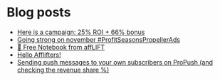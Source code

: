 # Blog posts
<!-- BLOG-POST-LIST:START -->
- [Here is a campaign: 25% ROI + 66% bonus](https://afflift.com/f/threads/here-is-a-campaign-25-roi-66-bonus.9456/)
- [Going strong on november #ProfitSeasonsPropellerAds](https://afflift.com/f/threads/going-strong-on-november-profitseasonspropellerads.9957/)
- [📝 Free Notebook from affLIFT](https://afflift.com/f/threads/%F0%9F%93%9D-free-notebook-from-afflift.10054/)
- [Hello Afflifters!](https://afflift.com/f/threads/hello-afflifters.10017/)
- [Sending push messages to your own subscribers on ProPush &lpar;and checking the revenue share %&rpar;](https://afflift.com/f/threads/sending-push-messages-to-your-own-subscribers-on-propush-and-checking-the-revenue-share.10040/)
<!-- BLOG-POST-LIST:END -->
